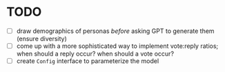 # TODO

- [ ] draw demographics of personas *before* asking GPT to generate them (ensure diversity)
- [ ] come up with a more sophisticated way to implement vote:reply ratios; when should a reply occur? when should a vote occur?
- [ ] create `Config` interface to parameterize the model
